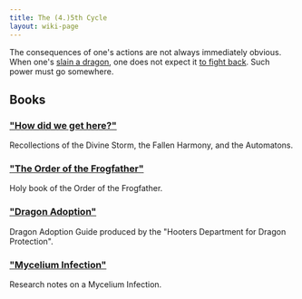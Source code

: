```yaml
---
title: The (4.)5th Cycle
layout: wiki-page
---
```


The consequences of one's actions are not always immediately obvious. When one's [slain a dragon](/wiki/organisations/Artifact-Adventurers), one does not expect it [to fight back](/wiki/event/The-Divine-Storm). Such power must go somewhere.

## Books

### ["How did we get here?"](books/hdwgh)

Recollections of the Divine Storm, the Fallen Harmony, and the Automatons.

### ["The Order of the Frogfather"](books/order_of_frogfather)

Holy book of the Order of the Frogfather.

### ["Dragon Adoption"](books/dragon_adoption)

Dragon Adoption Guide produced by the "Hooters Department for Dragon Protection".

### ["Mycelium Infection"](books/mycelium_infection)

Research notes on a Mycelium Infection.